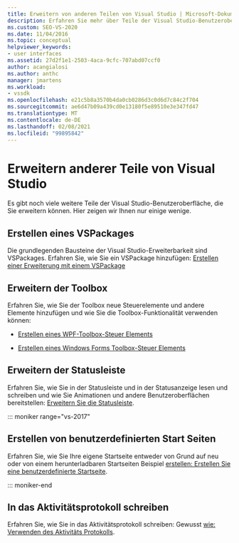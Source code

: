 ```yaml
---
title: Erweitern von anderen Teilen von Visual Studio | Microsoft-Dokumentation
description: Erfahren Sie mehr über Teile der Visual Studio-Benutzeroberfläche, die Sie erweitern können. Sie können ein VSPackage erstellen, in das Aktivitätsprotokoll schreiben und die Toolbox und die Statusleiste erweitern.
ms.custom: SEO-VS-2020
ms.date: 11/04/2016
ms.topic: conceptual
helpviewer_keywords:
- user interfaces
ms.assetid: 27d2f1e1-2503-4aca-9cfc-707abd07ccf0
author: acangialosi
ms.author: anthc
manager: jmartens
ms.workload:
- vssdk
ms.openlocfilehash: e21c5b8a3570b4da0cb0286d3c0d6d7c84c2f704
ms.sourcegitcommit: ae6d47b09a439cd0e13180f5e89510e3e347fd47
ms.translationtype: MT
ms.contentlocale: de-DE
ms.lasthandoff: 02/08/2021
ms.locfileid: "99895842"
---
```

# <a name="extend-other-parts-of-visual-studio"></a>Erweitern anderer Teile von Visual Studio

Es gibt noch viele weitere Teile der Visual Studio-Benutzeroberfläche, die Sie erweitern können. Hier zeigen wir Ihnen nur einige wenige.

## <a name="create-a-vspackage"></a>Erstellen eines VSPackages

Die grundlegenden Bausteine der Visual Studio-Erweiterbarkeit sind VSPackages.  Erfahren Sie, wie Sie ein VSPackage hinzufügen: [Erstellen einer Erweiterung mit einem VSPackage](../extensibility/creating-an-extension-with-a-vspackage.md)

## <a name="extend-the-toolbox"></a>Erweitern der Toolbox

Erfahren Sie, wie Sie der Toolbox neue Steuerelemente und andere Elemente hinzufügen und wie Sie die Toolbox-Funktionalität verwenden können:

- [Erstellen eines WPF-Toolbox-Steuer Elements](../extensibility/creating-a-wpf-toolbox-control.md)

- [Erstellen eines Windows Forms Toolbox-Steuer Elements](../extensibility/creating-a-windows-forms-toolbox-control.md)

## <a name="extend-the-status-bar"></a>Erweitern der Statusleiste

Erfahren Sie, wie Sie in der Statusleiste und in der Statusanzeige lesen und schreiben und wie Sie Animationen und andere Benutzeroberflächen bereitstellen: [Erweitern Sie die Statusleiste](../extensibility/extending-the-status-bar.md).

::: moniker range="vs-2017"

## <a name="create-custom-start-pages"></a>Erstellen von benutzerdefinierten Start Seiten

Erfahren Sie, wie Sie Ihre eigene Startseite entweder von Grund auf neu oder von einem herunterladbaren Startseiten Beispiel [erstellen: Erstellen Sie eine benutzerdefinierte Startseite](../extensibility/creating-a-custom-start-page.md).

::: moniker-end

## <a name="write-to-the-activity-log"></a>In das Aktivitätsprotokoll schreiben

Erfahren Sie, wie Sie in das Aktivitätsprotokoll schreiben: Gewusst [wie: Verwenden des Aktivitäts Protokolls](../extensibility/how-to-use-the-activity-log.md).
